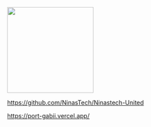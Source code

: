 

<!---
ruthss0/ruthss0 is a ✨ special ✨ repository because its `README.md` (this file) appears on your GitHub profile.
You can click the Preview link to take a look at your changes.
--->

<img src="![Untitled video - Made with Clipchamp (1)](https://github.com/ruthss0/ruthss0/assets/82294375/fa1cd5a2-b20e-4119-b603-40adb7f6224e)" width="200">




https://github.com/NinasTech/Ninastech-United

https://port-gabii.vercel.app/ 






